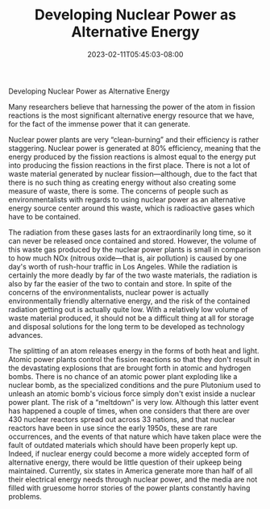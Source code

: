 ﻿---
title: "Developing Nuclear Power as Alternative Energy"
date: 2023-02-11T05:45:03-08:00
description: "alternative energy Tips for Web Success"
featured_image: "/images/alternative energy.jpg"
tags: ["alternative energy"]
---

Developing Nuclear Power as Alternative Energy

Many researchers believe that harnessing the power of the atom in fission reactions is the most significant alternative energy resource that we have, for the fact of the immense power that it can generate. 

Nuclear power plants are very “clean-burning” and their efficiency is rather staggering. Nuclear power is generated at 80% efficiency, meaning that the energy produced by the fission reactions is almost equal to the energy put into producing the fission reactions in the first place. There is not a lot of waste material generated by nuclear fission—although, due to the fact that there is no such thing as creating energy without also creating some measure of waste, there is some. The concerns of people such as environmentalists with regards to using nuclear power as an alternative energy source center around this waste, which is radioactive gases which have to be contained.

The radiation from these gases lasts for an extraordinarily long time, so it can never be released once contained and stored. However, the volume of this waste gas produced by the nuclear power plants is small in comparison to how much NOx (nitrous oxide—that is, air pollution) is caused by one day's worth of rush-hour traffic in Los Angeles. While the radiation is certainly the more deadly by far of the two waste materials, the radiation is also by far the easier of the two to contain and store. In spite of the concerns of the environmentalists, nuclear power is actually environmentally friendly alternative energy, and the risk of the contained radiation getting out is actually quite low. With a  relatively low volume of waste material produced, it should not be a difficult thing at all for storage and disposal solutions for the long term to be developed as technology advances. 

The splitting of an atom releases energy in the forms of both heat and light. Atomic power plants control the fission reactions so that they don't result in the devastating explosions that are brought forth in atomic and hydrogen bombs. There is no chance of an atomic power plant exploding like a nuclear bomb, as the specialized conditions and the pure Plutonium used to unleash an atomic bomb's vicious force simply don't exist inside a nuclear power plant. The risk of a “meltdown” is very low. Although this latter event has happened a couple of times, when one considers that there are over 430 nuclear reactors spread out across 33 nations, and that nuclear reactors have been in use since the early 1950s, these are rare occurrences, and the events of that nature which have taken place were the fault of outdated materials which should have been properly kept up. Indeed, if nuclear energy could become a more widely accepted form of alternative energy, there would be little question of their upkeep being maintained. Currently, six states in America generate more than half of all their electrical energy needs through nuclear power, and the media are not filled with gruesome horror stories of the power plants constantly having problems. 

